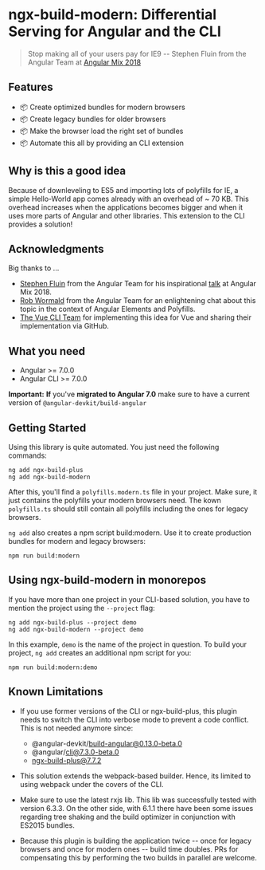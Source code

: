 # ngx-build-modern: Differential Serving for Angular and the CLI

> Stop making all of your users pay for IE9 -- Stephen Fluin from the Angular Team at [Angular Mix 2018](https://docs.google.com/presentation/d/1uEeFwJ7bubdNwVF2lDhyhT8Pkl9jRSoStxE0lFV867Y/preview?slide=id.g43c65a1fb9_1_266)

## Features

- 📦 Create optimized bundles for modern browsers 
- 📦 Create legacy bundles for older browsers
- 📦 Make the browser load the right set of bundles
- 📦 Automate this all by providing an CLI extension

## Why is this a good idea

Because of downleveling to ES5 and importing lots of polyfills for IE, a simple Hello-World app comes already with an overhead of ~ 70 KB. This overhead increases when the applications becomes bigger and when it uses more parts of Angular and other libraries. This extension to the CLI provides a solution!

## Acknowledgments

Big thanks to ...

- [Stephen Fluin](https://twitter.com/stephenfluin) from the Angular Team for his inspirational [talk](https://docs.google.com/presentation/d/1uEeFwJ7bubdNwVF2lDhyhT8Pkl9jRSoStxE0lFV867Y/preview?slide=id.g43c65a1fb9_1_266) at Angular Mix 2018.
- [Rob Wormald](https://twitter.com/robwormald) from the Angular Team for an enlightening chat about this topic in the context of Angular Elements and Polyfills.
- [The Vue CLI Team](https://cli.vuejs.org) for implementing this idea for Vue and sharing their implementation via GitHub.

## What you need

- Angular >= 7.0.0
- Angular CLI >= 7.0.0

**Important:** **If** you've **migrated to Angular 7.0** make sure to have a current version of ``@angular-devkit/build-angular``

## Getting Started

Using this library is quite automated. You just need the following commands:

```
ng add ngx-build-plus
ng add ngx-build-modern
```

After this, you'll find a ``polyfills.modern.ts`` file in your project. Make sure, it just contains the polyfills your modern browsers need. The kown ``polyfills.ts`` should still contain all   polyfills including the ones for legacy browsers.

``ng add`` also creates a npm script build:modern. Use it to create production bundles for modern and legacy browsers:

```
npm run build:modern
```

## Using ngx-build-modern in monorepos

If you have more than one project in your CLI-based solution, you have to mention the project using the ``--project`` flag:

```
ng add ngx-build-plus --project demo
ng add ngx-build-modern --project demo
```

In this example, ``demo`` is the name of the project in question. To build your project, ``ng add`` creates an additional npm script for you:

```
npm run build:modern:demo
```

## Known Limitations

- If you use former versions of the CLI or ngx-build-plus, this plugin needs to switch the CLI into verbose mode to prevent a code conflict. This is not needed anymore since:

  - @angular-devkit/build-angular@0.13.0-beta.0
  - @angular/cli@7.3.0-beta.0
  - ngx-build-plus@7.7.2
  
- This solution extends the webpack-based builder. Hence, its limited to using webpack under the covers of the CLI.
- Make sure to use the latest rxjs lib. This lib was successfully tested with version 6.3.3. On the other side, with 6.1.1 there have been some issues regarding tree shaking and the build optimizer in conjunction with ES2015 bundles.
- Because this plugin is building the application twice -- once for legacy browsers and once for modern ones -- build time doubles. PRs for compensating this by performing the two builds in parallel are welcome.